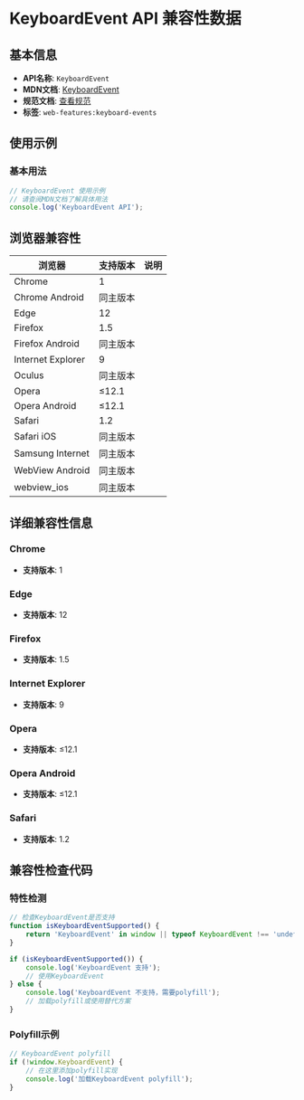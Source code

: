 # KeyboardEvent API 兼容性数据

## 基本信息

- **API名称**: `KeyboardEvent`
- **MDN文档**: [KeyboardEvent](https://developer.mozilla.org/docs/Web/API/KeyboardEvent)
- **规范文档**: [查看规范](https://w3c.github.io/uievents/#interface-keyboardevent)
- **标签**: `web-features:keyboard-events`

## 使用示例

### 基本用法

```javascript
// KeyboardEvent 使用示例
// 请查阅MDN文档了解具体用法
console.log('KeyboardEvent API');
```

## 浏览器兼容性

| 浏览器 | 支持版本 | 说明 |
|--------|----------|------|
| Chrome | 1 |  |
| Chrome Android | 同主版本 |  |
| Edge | 12 |  |
| Firefox | 1.5 |  |
| Firefox Android | 同主版本 |  |
| Internet Explorer | 9 |  |
| Oculus | 同主版本 |  |
| Opera | ≤12.1 |  |
| Opera Android | ≤12.1 |  |
| Safari | 1.2 |  |
| Safari iOS | 同主版本 |  |
| Samsung Internet | 同主版本 |  |
| WebView Android | 同主版本 |  |
| webview_ios | 同主版本 |  |

## 详细兼容性信息

### Chrome

- **支持版本**: 1

### Edge

- **支持版本**: 12

### Firefox

- **支持版本**: 1.5

### Internet Explorer

- **支持版本**: 9

### Opera

- **支持版本**: ≤12.1

### Opera Android

- **支持版本**: ≤12.1

### Safari

- **支持版本**: 1.2

## 兼容性检查代码

### 特性检测

```javascript
// 检查KeyboardEvent是否支持
function isKeyboardEventSupported() {
    return 'KeyboardEvent' in window || typeof KeyboardEvent !== 'undefined';
}

if (isKeyboardEventSupported()) {
    console.log('KeyboardEvent 支持');
    // 使用KeyboardEvent
} else {
    console.log('KeyboardEvent 不支持，需要polyfill');
    // 加载polyfill或使用替代方案
}
```

### Polyfill示例

```javascript
// KeyboardEvent polyfill
if (!window.KeyboardEvent) {
    // 在这里添加polyfill实现
    console.log('加载KeyboardEvent polyfill');
}
```

